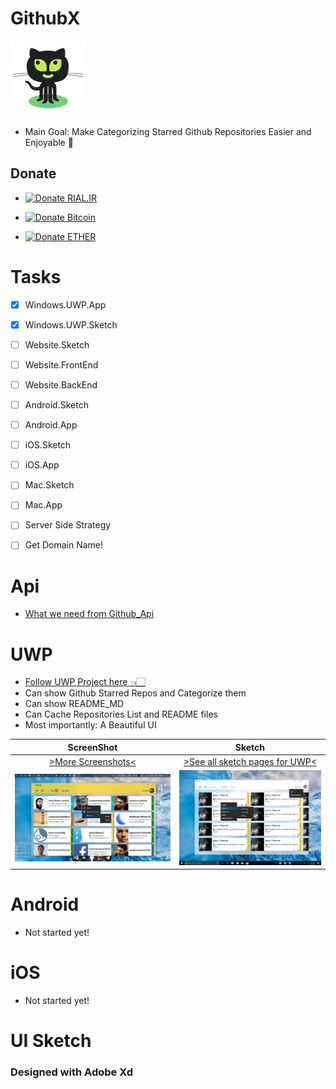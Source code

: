 # GithubX

![GithubX](/Icon/Octocat.png)

* Main Goal: Make Categorizing Starred Github Repositories Easier and Enjoyable 🤗

## Donate

* [![Donate RIAL.IR](https://img.shields.io/badge/donate-IRAN-blue.svg)](https://www.payping.ir/yazdipour)

* [![Donate Bitcoin](https://en.cryptobadges.io/badge/small/17BF1jES7ytyKsNHM3rmRZ5n63VSy28gLe)](https://en.cryptobadges.io/donate/17BF1jES7ytyKsNHM3rmRZ5n63VSy28gLe)

* [![Donate ETHER](https://en.cryptobadges.io/badge/small/0x37C14DaF87ba7a680a5B4CfcB7ef52c71A5C7Be4)](https://en.cryptobadges.io/donate/0x37C14DaF87ba7a680a5B4CfcB7ef52c71A5C7Be4)


# Tasks

- [x] Windows.UWP.App
- [x] Windows.UWP.Sketch
- [ ] Website.Sketch
- [ ] Website.FrontEnd
- [ ] Website.BackEnd
- [ ] Android.Sketch
- [ ] Android.App
- [ ] iOS.Sketch
- [ ] iOS.App
- [ ] Mac.Sketch
- [ ] Mac.App
- [ ] Server Side Strategy
- [ ] Get Domain Name!


# Api
* [What we need from Github_Api](/Api/readme.md)

# UWP

* [Follow UWP Project here 👈🏻](/GithubX.UWP/readme.md)
* Can show Github Starred Repos and Categorize them
* Can show README_MD 
* Can Cache Repositories List and README files
* Most importantly: A Beautiful UI 


| ScreenShot    | Sketch
| :-------------: |:-------------:
| [>More Screenshots<](/UI/Screenshots.UWP/)      | [>See all sketch pages for UWP<](/UI/Sketch.UWP/)
| <img src="/UI/Screenshots.UWP/MainPage.png" width="400"/>   | <img src="/UI/Sketch.UWP/ContextMenu.jpg" width="400"/>

# Android

* Not started yet!

# iOS

* Not started yet!

# UI Sketch

### Designed with Adobe Xd